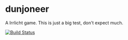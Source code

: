 # dunjoneer
A Irrlicht game. This is just a big test, don't expect much.

[![Build Status](https://travis-ci.org/sejour-a/dunjoneer.svg?branch=master)](https://travis-ci.org/sejour-a/dunjoneer)
